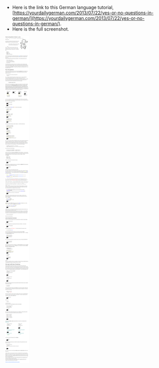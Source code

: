 * Here is the link to this German language tutorial, [https://yourdailygerman.com/2013/07/22/yes-or-no-questions-in-german/](https://yourdailygerman.com/2013/07/22/yes-or-no-questions-in-german/).
* Here is the full screenshot.

![./20161101-1003-cet-how-to-ask-questions-in-german-part-2-1.png](./20161101-1003-cet-how-to-ask-questions-in-german-part-2-1.png)